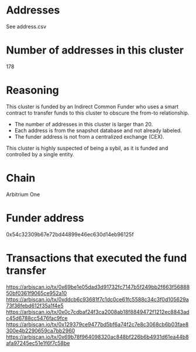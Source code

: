 # Addresses

See address.csv

# Number of addresses in this cluster

178

# Reasoning

This cluster is funded by an Indirect Common Funder who uses a smart contract to transfer funds to this cluster to obscure the from-to relationship.

- The number of addresses in this cluster is larger than 20.
- Each address is from the snapshot database and not already labeled.
- The funder address is not from a centralized exchange (CEX).

This cluster is highly suspected of being a sybil, as it is funded and controlled by a single entity.

# Chain

Arbitrium One

# Funder address

0x54c32309b67e72bd44899e46ec630d14eb96125f

# Transactions that executed the fund transfer

https://arbiscan.io/tx/0x69be1e05dad3d91732fc7147b5f249bb2f663f5688850bf0361f9065ce952a10
https://arbiscan.io/tx/0xddcb6c93681f7c1dc0ce61fc5588c34c3f0d105629a73f36febd612f35a1f4e5
https://arbiscan.io/tx/0x0c7cdbaf24f3ca2008ab18f8849472f1212ec8843adc45d6788cc5476fac9fce
https://arbiscan.io/tx/0x129379ce9477bd5bf6a74f2c7e8c3068cb6b03fae8300e4b2290659ca7bb2960
https://arbiscan.io/tx/0x69b78f964098320ac848bf226b6b4931d61ea44b8afa97245ec51e1f6f7c58be
